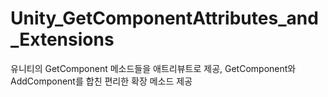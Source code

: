 # Unity_GetComponentAttributes_and_Extensions
유니티의 GetComponent 메소드들을 애트리뷰트로 제공, GetComponent와 AddComponent를 합친 편리한 확장 메소드 제공
